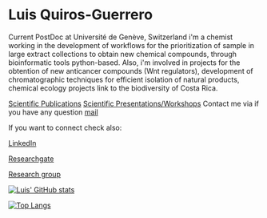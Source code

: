 # Luis Quiros-Guerrero

Current PostDoc at Université de Genève, Switzerland i'm a chemist working in the development of workflows for the prioritization of sample in large extract collections to 
obtain new chemical compounds, through bioinformatic tools python-based. Also, i'm involved in projects for the obtention of new anticancer compounds (Wnt regulators), development
of chromatographic techniques for efficient isolation of natural products, chemical ecology projects link to the biodiversity of Costa Rica.

[Scientific Publications](/img/Luis_publications.pdf)
[Scientific Presentations/Workshops](/img/Luis_congress.pdf)
Contact me via if you have any question [mail](mailto:luis.quiros@unige.ch)
                                                                                                                                          
If you want to connect check also: 

[LinkedIn](https://www.linkedin.com/in/luisquirosg/)

[Researchgate](https://www.researchgate.net/profile/Luis-Quiros-Guerrero)

[Research group](https://ispso.unige.ch/phytochimie/)

[![Luis' GitHub stats](https://github-readme-stats.vercel.app/api?username=luigiquiros&show_icons=true&theme=dark)](https://github.com/luigiquiros/github-readme-stats)

[![Top Langs](https://github-readme-stats.vercel.app/api/top-langs/?username=luigiquiros&theme=dark)](https://github.com/luigiquiros/github-readme-stats)
